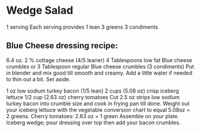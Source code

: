 # Wedge Salad
1 serving
Each serving provides
1 lean
3 greens
3 condiments

## Blue Cheese dressing recipe:
6.4 oz. 2 % cottage cheese (4/5 leaner)
4 Tablespoons low fat Blue cheese crumbles or 3 Tablespoon regular Blue cheese crumbles (3 condiments)
Put in blender and mix good till smooth and creamy.
Add a little water if needed to thin out a bit.
Set aside.

1 oz low sodium turkey bacon (1/5 lean)
2 cups (5.08 oz) crisp iceberg lettuce
1/2 cup (2.63 oz) cherry tomatoes
Cut 2.5 oz strips low sodium turkey bacon into crumble size and cook in frying pan till done.
Weight out your iceberg lettuce with the vegetable conversion chart to equal 5.08oz = 2 greens.
Cherry tomatoes: 2.63 oz = 1 green
Assemble on your plate. Iceberg wedge; pour dressing over top then add your bacon crumbles.
